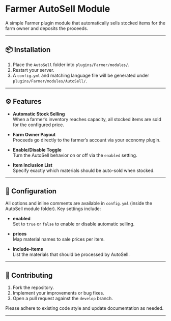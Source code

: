 # Farmer AutoSell Module

A simple Farmer plugin module that automatically sells stocked items for the farm owner and deposits the proceeds.

---

## 📦 Installation

1. Place the `AutoSell` folder into `plugins/Farmer/modules/`.  
2. Restart your server.  
3. A `config.yml` and matching language file will be generated under `plugins/Farmer/modules/AutoSell/`.

---

## ⚙️ Features

- **Automatic Stock Selling**  
  When a farmer’s inventory reaches capacity, all stocked items are sold for the configured price.

- **Farm Owner Payout**  
  Proceeds go directly to the farmer’s account via your economy plugin.

- **Enable/Disable Toggle**  
  Turn the AutoSell behavior on or off via the `enabled` setting.

- **Item Inclusion List**  
  Specify exactly which materials should be auto-sold when stocked.

---

## 🔧 Configuration

All options and inline comments are available in `config.yml` (inside the AutoSell module folder). Key settings include:

- **enabled**  
  Set to `true` or `false` to enable or disable automatic selling.

- **prices**  
  Map material names to sale prices per item.

- **include-items**  
  List the materials that should be processed by AutoSell.

---

## 🤝 Contributing

1. Fork the repository.  
2. Implement your improvements or bug fixes.  
3. Open a pull request against the `develop` branch.  

Please adhere to existing code style and update documentation as needed.

---
